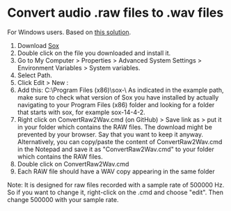 # Convert audio .raw files to .wav files 

For Windows users. Based on [this solution](https://stackoverflow.com/questions/17667491/how-to-use-sox-in-windows).

1. Download [Sox](http://sox.sourceforge.net/)
2. Double click on the file you downloaded and install it.
3. Go to My Computer > Properties > Advanced System Settings > Environment Variables > System variables.
4. Select Path.
5. Click Edit > New :
6. Add this: C:\Program Files (x86)\sox-<CHECK YOUR VERSION NUMBER>\ As indicated in the example path, make sure to check what version of Sox you have installed by actually navigating to your Program Files (x86) folder and looking for a folder that starts with sox, for example sox-14-4-2.
7. Right click on ConvertRaw2Wav.cmd (on GitHub) > Save link as > put it in your folder which contains the RAW files. The download might be prevented by your browser. Say that you want to keep it anyway. Alternatively, you can copy/paste the content of ConvertRaw2Wav.cmd in the Notepad and save it as "ConvertRaw2Wav.cmd" to your folder which contains the RAW files.
8. Double click on ConvertRaw2Wav.cmd
9. Each RAW file should have a WAV copy appearing in the same folder

Note: It is designed for raw files recorded with a sample rate of 500000 Hz. So if you want to change it, right-click on the .cmd and choose "edit". Then change 500000 with your sample rate.